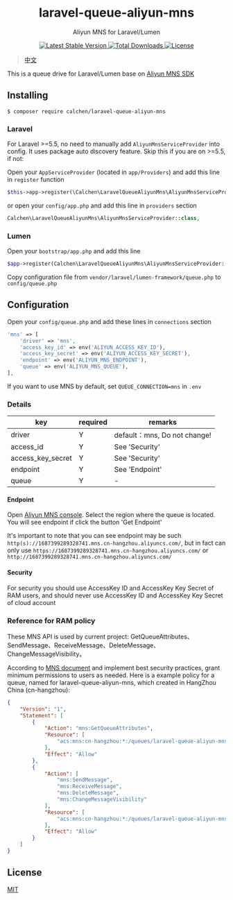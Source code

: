 <h1 align="center"> laravel-queue-aliyun-mns </h1>

<p align="center"> Aliyun MNS for Laravel/Lumen </p>

<p align="center">
    <a href="https://packagist.org/packages/calchen/laravel-queue-aliyun-mns">
        <img alt="Latest Stable Version" src="https://img.shields.io/packagist/v/calchen/laravel-queue-aliyun-mns.svg">
    </a>
    <a href="https://packagist.org/packages/calchen/laravel-queue-aliyun-mns">
        <img alt="Total Downloads" src="https://img.shields.io/packagist/dt/calchen/laravel-queue-aliyun-mns.svg">
    </a>
    <a href="https://github.com/calchen/laravel-queue-aliyun-mns/blob/master/LICENSE">
        <img alt="License" src="https://img.shields.io/github/license/calchen/laravel-queue-aliyun-mns.svg">
    </a>
</p>

> [中文](https://github.com/calchen/laravel-queue-aliyun-mns/blob/master/README.md)

This is a queue drive for Laravel/Lumen base on [Aliyun MNS SDK](https://github.com/aliyun/aliyun-mns-php-sdk)

## Installing

```shell
$ composer require calchen/laravel-queue-aliyun-mns
```

### Laravel

For Laravel >=5.5, no need to manually add `AliyunMnsServiceProvider` into config. It uses package auto discovery feature. Skip this if you are on >=5.5, if not: 

Open your `AppServiceProvider` (located in `app/Providers`) and add this line in `register` function
```php
$this->app->register(\Calchen\LaravelQueueAliyunMns\AliyunMnsServiceProvider::class);
```
or open your `config/app.php` and add this line in `providers` section
```php
Calchen\LaravelQueueAliyunMns\AliyunMnsServiceProvider::class,
```
### Lumen

Open your `bootstrap/app.php` and add this line
```php
$app->register(Calchen\LaravelQueueAliyunMns\AliyunMnsServiceProvider::class);
```

Copy configuration file from `vendor/laravel/lumen-framework/queue.php` to `config/queue.php`

## Configuration

Open your `config/queue.php` and add these lines in `connections` section
```php
'mns' => [
    'driver' => 'mns',
    'access_key_id' => env('ALIYUN_ACCESS_KEY_ID'),
    'access_key_secret' => env('ALIYUN_ACCESS_KEY_SECRET'),
    'endpoint' => env('ALIYUN_MNS_ENDPOINT'),
    'queue' => env('ALIYUN_MNS_QUEUE'),
],
```

If you want to use MNS by default, set `QUEUE_CONNECTION=mns` in `.env`

### Details
| key               	| required 	| remarks                      	|
|-------------------	|----------	|------------------------------	|
| driver            	| Y        	| default：mns, Do not change! 	|
| access_id         	| Y        	| See 'Security'               	|
| access_key_secret 	| Y        	| See 'Security'               	|
| endpoint          	| Y        	| See 'Endpoint'               	|
| queue            	    | Y        	| -                            	|

#### Endpoint

Open [Aliyun MNS console](https://mns.console.aliyun.com). Select the region where the queue is located. You will see endpoint if click the button 'Get Endpoint'

It's important to note that you can see endpoint may be such `http(s)://1687399289328741.mns.cn-hangzhou.aliyuncs.com/`, but in fact can only use `https://1687399289328741.mns.cn-hangzhou.aliyuncs.com/` or `http://1687399289328741.mns.cn-hangzhou.aliyuncs.com/`

#### Security

For security you should use AccessKey ID and AccessKey Key Secret of RAM users, and should never use AccessKey ID and AccessKey Key Secret of cloud account 

### Reference for RAM policy 

These MNS API is used by current project: GetQueueAttributes、SendMessage、ReceiveMessage、DeleteMessage、ChangeMessageVisibility。

According to [MNS document](https://www.alibabacloud.com/help/doc-detail/47577.html?spm=a2c5t.11065259.1996646101.searchclickresult.300e5a3egCxUQ5#h2-apis-to-policy-action-mapping4) and implement best security practices, grant minimum permissions to users as needed. Here is a example policy for a queue, named for laravel-queue-aliyun-mns, which created in HangZhou China (cn-hangzhou):
```json
{
    "Version": "1",
    "Statement": [
        {
            "Action": "mns:GetQueueAttributes",
            "Resource": [
                "acs:mns:cn-hangzhou:*:/queues/laravel-queue-aliyun-mns"
            ],
            "Effect": "Allow"
        },
        {
            "Action": [
                "mns:SendMessage",
                "mns:ReceiveMessage",
                "mns:DeleteMessage",
                "mns:ChangeMessageVisibility"
            ],
            "Resource": [
                "acs:mns:cn-hangzhou:*:/queues/laravel-queue-aliyun-mns/messages"
            ],
            "Effect": "Allow"
        }
    ]
}
```

## License

[MIT](http://opensource.org/licenses/MIT)